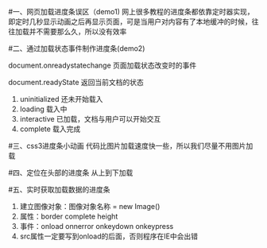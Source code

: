 #一、网页加载进度条误区（demo1)
网上很多教程的进度条都依靠定时器实现，即定时几秒显示动画之后再显示页面，可是当用户对内容有了本地缓冲的时候，往往加载并不需要那么久，所以没有效率

#二、通过加载状态事件制作进度条(demo2)

document.onreadystatechange 页面加载状态改变时的事件

document.readyState 返回当前文档的状态

1. uninitialized 还未开始载入
2. loading 载入中
3. interactive 已加载，文档与用户可以开始交互
4. complete 载入完成

#三、css3进度条小动画
代码比图片加载速度快一些，所以我们尽量不用图片加载

#四、定位在头部的进度条
从上到下加载

#五、实时获取加载数据的进度条
1. 建立图像对象：图像对象名称 = new Image()
2. 属性：border complete height
3. 事件：onload onnerror onkeydown onkeypress
4. src属性一定要写到onload的后面，否则程序在IE中会出错

